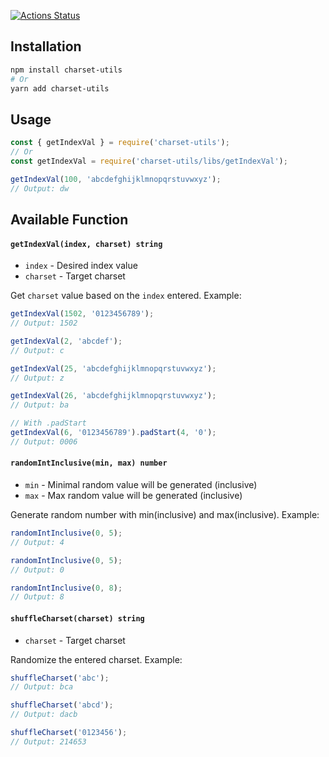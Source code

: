 [![Actions Status](https://github.com/lamualfa/charset-utils/workflows/Node.js%20CI/badge.svg)](https://github.com/lamualfa/charset-utils/actions)

## Installation

```bash
npm install charset-utils
# Or
yarn add charset-utils
```

## Usage

```js
const { getIndexVal } = require('charset-utils');
// Or
const getIndexVal = require('charset-utils/libs/getIndexVal');

getIndexVal(100, 'abcdefghijklmnopqrstuvwxyz');
// Output: dw
```

## Available Function

#### `getIndexVal(index, charset) string`

- `index` - Desired index value
- `charset` - Target charset

Get `charset` value based on the `index` entered. Example:

```js
getIndexVal(1502, '0123456789');
// Output: 1502

getIndexVal(2, 'abcdef');
// Output: c

getIndexVal(25, 'abcdefghijklmnopqrstuvwxyz');
// Output: z

getIndexVal(26, 'abcdefghijklmnopqrstuvwxyz');
// Output: ba

// With .padStart
getIndexVal(6, '0123456789').padStart(4, '0');
// Output: 0006
```

#### `randomIntInclusive(min, max) number`

- `min` - Minimal random value will be generated (inclusive)
- `max` - Max random value will be generated (inclusive)

Generate random number with min(inclusive) and max(inclusive). Example:

```js
randomIntInclusive(0, 5);
// Output: 4

randomIntInclusive(0, 5);
// Output: 0

randomIntInclusive(0, 8);
// Output: 8
```

#### `shuffleCharset(charset) string`

- `charset` - Target charset

Randomize the entered charset. Example:

```js
shuffleCharset('abc');
// Output: bca

shuffleCharset('abcd');
// Output: dacb

shuffleCharset('0123456');
// Output: 214653
```
